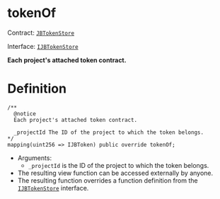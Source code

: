# tokenOf

Contract: [`JBTokenStore`](/api/contracts/jbtokenstore/README.md)​‌

Interface: [`IJBTokenStore`](/api/interfaces/ijbtokenstore.md)

**Each project's attached token contract.**

# Definition

```
/**
  @notice
  Each project's attached token contract.

  _projectId The ID of the project to which the token belongs.
*/
mapping(uint256 => IJBToken) public override tokenOf;
```

* Arguments:
  * `_projectId` is the ID of the project to which the token belongs.
* The resulting view function can be accessed externally by anyone.
* The resulting function overrides a function definition from the [`IJBTokenStore`](/api/interfaces/ijbtokenstore.md) interface.
